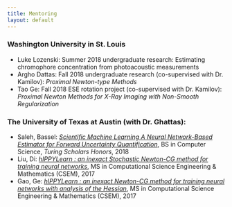 ```yaml
---
title: Mentoring 
layout: default
---
```


### Washington University in St. Louis
- Luke Lozenski: Summer 2018 undergraduate research: Estimating chromophore concentration from photoacoustic measurements
- Argho Dattas: Fall 2018 undergraduate research (co-supervised with Dr. Kamilov): *Proximal Newton-type Methods*
- Tao Ge: Fall 2018 ESE rotation project (co-supervised with Dr. Kamilov): *Proximal Newton Methods for X-Ray Imaging with Non-Smooth Regularization*

### The University of Texas at Austin (with Dr. Ghattas):
- Saleh, Bassel: [*Scientific Machine Learning A Neural Network-Based Estimator for Forward Uncertainty Quantification*](https://www.semanticscholar.org/paper/Scientific-Machine-Learning-A-Neural-Network-Based-Saleh/ab10e3a8e734458a61598314ecd58546b501f2f7), BS in Computer Science, *Turing Scholars Honors*, 2018
- Liu, Di: [*hIPPYLearn : an inexact Stochastic Newton-CG method for training neural networks*](https://repositories.lib.utexas.edu/handle/2152/62386), MS in Computational Science Engineering & Mathematics (CSEM), 2017
- Gao, Ge: [*hIPPYLearn : an inexact Newton-CG method for training neural networks with analysis of the Hessian*](https://repositories.lib.utexas.edu/handle/2152/62383), MS in Computational Science Engineering & Mathematics (CSEM), 2017
